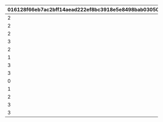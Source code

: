|016128f66eb7ac2bff14aead222ef8bc3918e5e8498bab0305043d4c3e5843dd|0a4c9aae74383270aeff63447e6817690a18d16b013e2172a210913d0f53252d|388d87aa24a435727a65aa5ece89545a9bcfc6b5158adcefd34f7f4e5533bb34|b2a71b4962738458b3231c8a42e63de45e5cc348ca9751ef34868abad5174343|63b73ee0f99d5d457414b725d249e9f501293fa73d0add96f93339433c380c49|f1c8fa930f6351325e5257fb3166ecc638b3c9790bcece0e9304766402a56ab2|86a8d027d56d36a259284b66dd0e7f0874cf77c575098d9240fff3eeb435ec0a|777bfb4cdfad3761563de402e82c15c3aa6ec2c3634a68a70f92791063b1f084|bcd65eedb4ea12dc92ed76c40c7bf9e5879f68e40700dc8ce5e851a643b752a8|03cc80bf9d72b57033765c44c16f5bbdf8ee77550a0286254167ec1b8ca1ee6d|0a46f625818194371e2ccb455fdd6694e83318d394cb7feedbc0e2da189abf07|
| --- | --- | --- | --- | --- | --- | --- | --- | --- | --- | --- |
|2|1|1|0|10011105|1001|pt|10011|0|0|0|
|2|1|2|1|10015103|1002|m|10015|0|0|0|
|2|1|3|0|10021108|1003|pt|10021|5021700|0|0|
|3|1|4|0|5027007|1004|pt|10027|5027700|0|0|
|2|1|5|0|10040105|1005|pt|10040|5040700|0|0|
|1|1|6|0|5046006|1006|pt|10046|0|5046006|1|
|3|1|7|0|5072006|1007|pt|10072|0|5072006|3|
|3|0|8|0|5080007|1008|pt|10080|5080700|5080000|3|
|0|0|9|0|0|1009|pt|0|9004201|0|0|
|1|1|10|0|5096007|1010|pt|10096|5096700|5096007|3|
|2|1|11|0|10126107|1012|pt|10126|0|5126000|3|
|3|1|12|0|5142007|1013|pt|10142|5142700|5142000|1|
|3|1|13|0|5156007|1014|pt|10156|5156700|5156000|1|